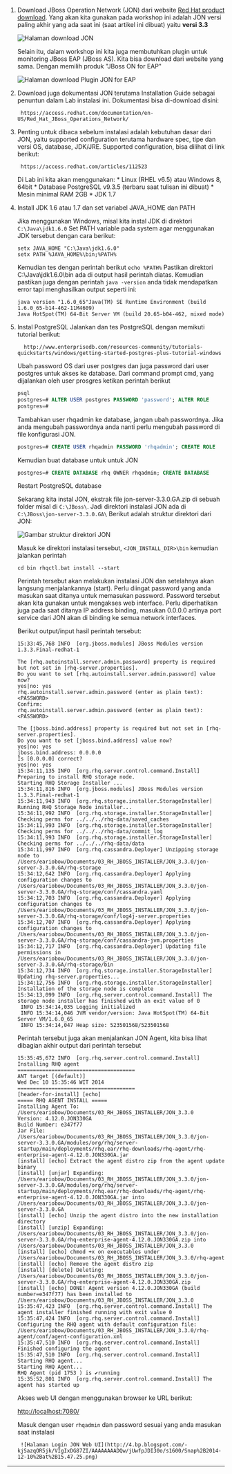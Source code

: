 
1. Download JBoss Operation Network (JON) dari website [Red Hat product download]. Yang akan kita gunakan pada workshop 
   ini adalah JON versi paling akhir yang ada saat ini (saat artikel ini dibuat) yaitu __versi 3.3__
   
   ![Halaman download JON][Halaman download JON]
   
   Selain itu, dalam workshop ini kita juga membutuhkan plugin untuk monitoring JBoss EAP (JBoss AS). Kita bisa download 
   dari website yang sama. Dengan memilih produk "JBoss ON for EAP"
   
   ![Halaman download Plugin JON for EAP][Halaman download Plugin JON]
   
2. Download juga dokumentasi JON terutama Installation Guide sebagai penuntun dalam Lab instalasi ini. 
   Dokumentasi bisa di-download disini:
        
        https://access.redhat.com/documentation/en-US/Red_Hat_JBoss_Operations_Network/
        
3. Penting untuk dibaca sebelum instalasi adalah kebutuhan dasar dari JON, yaitu supported configuration terutama hardware
   spec, tipe dan versi OS, database, JDK/JRE. Supported configuration, bisa dilihat di link berikut: 
        
        https://access.redhat.com/articles/112523
   
   Di Lab ini kita akan menggunakan:
        * Linux (RHEL v6.5) atau Windows 8, 64bit
        * Database PostgreSQL v9.3.5 (terbaru saat tulisan ini dibuat)
        * Mesin minimal RAM 2GB
        * JDK 1.7
        
4. Install JDK 1.6 atau 1.7 dan set variabel JAVA_HOME dan PATH

   Jika menggunakan Windows, misal kita instal JDK di direktori `C:\Java\jdk1.6.0`
   Set PATH variable pada system agar menggunakan JDK tersebut dengan cara berikut:
   
    ```
    setx JAVA_HOME "C:\Java\jdk1.6.0"
    setx PATH %JAVA_HOME%\bin;%PATH%
    ```
    
   Kemudian tes dengan perintah berikut `echo %PATH%`
   Pastikan direktori C:\Java\jdk1.6.0\bin ada di output hasil perintah diatas. Kemudian pastikan juga dengan 
   perintah `java -version` anda tidak mendapatkan error tapi menghasilkan output seperti ini:
    
    ```
    java version "1.6.0_65"Java(TM) SE Runtime Environment (build 1.6.0_65-b14-462-11M4609)
    Java HotSpot(TM) 64-Bit Server VM (build 20.65-b04-462, mixed mode)
    ```
    
5. Instal PostgreSQL
   Jalankan dan tes PostgreSQL dengan memikuti tutorial berikut:

         http://www.enterprisedb.com/resources-community/tutorials-quickstarts/windows/getting-started-postgres-plus-tutorial-windows

    Ubah password OS dari user postgres dan juga password dari user postgres untuk akses ke database. Dari command prompt 
    cmd, yang dijalankan oleh user prosgres ketikan perintah berikut

    ```sql	
    psql
    postgres=# ALTER USER postgres PASSWORD 'password'; ALTER ROLE
    postgres=#
    ```
    Tambahkan user rhqadmin ke database, jangan ubah passwordnya. Jika anda mengubah passwordnya anda nanti perlu mengubah password di file konfigurasi JON.

    ```sql
    postgres=# CREATE USER rhqadmin PASSWORD 'rhqadmin'; CREATE ROLE 
    ```
    
    Kemudian buat database untuk untuk JON

    ```sql
    postgres=# CREATE DATABASE rhq OWNER rhqadmin; CREATE DATABASE
    ```
    
    Restart PostgreSQL database

    Sekarang kita instal JON, ekstrak file jon-server-3.3.0.GA.zip di sebuah folder misal di `C:\JBoss\`. Jadi 
    direktori instalasi JON ada di `C:\JBoss\jon-server-3.3.0.GA\`
    Berikut adalah struktur direktori dari JON:
    
    ![Gambar struktur direktori JON]


    Masuk ke direktori instalasi tersebut, `<JON_INSTALL_DIR>\bin` kemudian jalankan perintah

    ``
    cd bin
    rhqctl.bat install --start
    ``
    
    Perintah tersebut akan melakukan instalasi JON dan setelahnya akan langsung menjalankannya (start). Perlu diingat password yang anda masukan saat ditanya untuk memasukan password. Password tersebut akan kita gunakan untuk mengakses web interface. Perlu diperhatikan juga pada saat ditanya IP address binding, masukan 0.0.0.0 artinya port service dari JON akan di binding ke semua network interfaces.

    Berikut output/input hasil perintah tersebut:

    ```	
    15:33:45,768 INFO  [org.jboss.modules] JBoss Modules version 1.3.3.Final-redhat-1
     
    The [rhq.autoinstall.server.admin.password] property is required but not set in [rhq-server.properties].
    Do you want to set [rhq.autoinstall.server.admin.password] value now?
    yes|no: yes
    rhq.autoinstall.server.admin.password (enter as plain text): <PASSWORD>
    Confirm:
    rhq.autoinstall.server.admin.password (enter as plain text): <PASSWORD>     
     
    The [jboss.bind.address] property is required but not set in [rhq-server.properties].
    Do you want to set [jboss.bind.address] value now?
    yes|no: yes
    jboss.bind.address: 0.0.0.0
    Is [0.0.0.0] correct?
    yes|no: yes
    15:34:11,135 INFO  [org.rhq.server.control.command.Install] Preparing to install RHQ storage node.
    Starting RHQ Storage Installer ...
    15:34:11,816 INFO  [org.jboss.modules] JBoss Modules version 1.3.3.Final-redhat-1
    15:34:11,943 INFO  [org.rhq.storage.installer.StorageInstaller] Running RHQ Storage Node installer...
    15:34:11,992 INFO  [org.rhq.storage.installer.StorageInstaller] Checking perms for ../../../rhq-data/saved_caches
    15:34:11,993 INFO  [org.rhq.storage.installer.StorageInstaller] Checking perms for ../../../rhq-data/commit_log
    15:34:11,993 INFO  [org.rhq.storage.installer.StorageInstaller] Checking perms for ../../../rhq-data/data
    15:34:11,997 INFO  [org.rhq.cassandra.Deployer] Unzipping storage node to /Users/eariobow/Documents/03_RH_JBOSS_INSTALLER/JON_3.3.0/jon-server-3.3.0.GA/rhq-storage
    15:34:12,642 INFO  [org.rhq.cassandra.Deployer] Applying configuration changes to /Users/eariobow/Documents/03_RH_JBOSS_INSTALLER/JON_3.3.0/jon-server-3.3.0.GA/rhq-storage/conf/cassandra.yaml
    15:34:12,703 INFO  [org.rhq.cassandra.Deployer] Applying configuration changes to /Users/eariobow/Documents/03_RH_JBOSS_INSTALLER/JON_3.3.0/jon-server-3.3.0.GA/rhq-storage/conf/log4j-server.properties
    15:34:12,707 INFO  [org.rhq.cassandra.Deployer] Applying configuration changes to /Users/eariobow/Documents/03_RH_JBOSS_INSTALLER/JON_3.3.0/jon-server-3.3.0.GA/rhq-storage/conf/cassandra-jvm.properties
    15:34:12,717 INFO  [org.rhq.cassandra.Deployer] Updating file permissions in /Users/eariobow/Documents/03_RH_JBOSS_INSTALLER/JON_3.3.0/jon-server-3.3.0.GA/rhq-storage/bin
    15:34:12,734 INFO  [org.rhq.storage.installer.StorageInstaller] Updating rhq-server.properties...
    15:34:12,756 INFO  [org.rhq.storage.installer.StorageInstaller] Installation of the storage node is complete
    15:34:13,099 INFO  [org.rhq.server.control.command.Install] The storage node installer has finished with an exit value of 0
     INFO 15:34:14,035 Logging initialized
     INFO 15:34:14,046 JVM vendor/version: Java HotSpot(TM) 64-Bit Server VM/1.6.0_65
     INFO 15:34:14,047 Heap size: 523501568/523501568
    ```

    Perintah tersebut juga akan menjalankan JON Agent, kita bisa lihat dibagian akhir output dari perintah tersebut


    	
    ```
    15:35:45,672 INFO  [org.rhq.server.control.command.Install] Installing RHQ agent
    ======================================
    ANT target [(default)]
    Wed Dec 10 15:35:46 WIT 2014
    ======================================
    [header-for-install] [echo]
    ===== RHQ AGENT INSTALL =====
    Installing Agent To: /Users/eariobow/Documents/03_RH_JBOSS_INSTALLER/JON_3.3.0
    Version: 4.12.0.JON330GA
    Build Number: e347f77
    Jar File: /Users/eariobow/Documents/03_RH_JBOSS_INSTALLER/JON_3.3.0/jon-server-3.3.0.GA/modules/org/rhq/server-startup/main/deployments/rhq.ear/rhq-downloads/rhq-agent/rhq-enterprise-agent-4.12.0.JON330GA.jar
    [install] [echo] Extract the agent distro zip from the agent update binary
    [install] [unjar] Expanding: /Users/eariobow/Documents/03_RH_JBOSS_INSTALLER/JON_3.3.0/jon-server-3.3.0.GA/modules/org/rhq/server-startup/main/deployments/rhq.ear/rhq-downloads/rhq-agent/rhq-enterprise-agent-4.12.0.JON330GA.jar into /Users/eariobow/Documents/03_RH_JBOSS_INSTALLER/JON_3.3.0/jon-server-3.3.0.GA
    [install] [echo] Unzip the agent distro into the new installation directory
    [install] [unzip] Expanding: /Users/eariobow/Documents/03_RH_JBOSS_INSTALLER/JON_3.3.0/jon-server-3.3.0.GA/rhq-enterprise-agent-4.12.0.JON330GA.zip into /Users/eariobow/Documents/03_RH_JBOSS_INSTALLER/JON_3.3.0
    [install] [echo] chmod +x on executables under /Users/eariobow/Documents/03_RH_JBOSS_INSTALLER/JON_3.3.0/rhq-agent
    [install] [echo] Remove the agent distro zip
    [install] [delete] Deleting: /Users/eariobow/Documents/03_RH_JBOSS_INSTALLER/JON_3.3.0/jon-server-3.3.0.GA/rhq-enterprise-agent-4.12.0.JON330GA.zip
    [install] [echo] DONE! Agent version 4.12.0.JON330GA (build number=e347f77) has been installed to /Users/eariobow/Documents/03_RH_JBOSS_INSTALLER/JON_3.3.0
    15:35:47,423 INFO  [org.rhq.server.control.command.Install] The agent installer finished running with exit value 0
    15:35:47,424 INFO  [org.rhq.server.control.command.Install] Configuring the RHQ agent with default configuration file: /Users/eariobow/Documents/03_RH_JBOSS_INSTALLER/JON_3.3.0/rhq-agent/conf/agent-configuration.xml
    15:35:47,510 INFO  [org.rhq.server.control.command.Install] Finished configuring the agent
    15:35:47,510 INFO  [org.rhq.server.control.command.Install] Starting RHQ agent...
    Starting RHQ Agent...
    RHQ Agent (pid 1753 ) is ✔running
    15:35:52,801 INFO  [org.rhq.server.control.command.Install] The agent has started up
    ```

    Akses web UI dengan menggunakan browser ke URL berikut: 
    
      [http://localhost:7080/](http://localhost:7080/)
    
    Masuk dengan user `rhqadmin` dan password sesuai yang anda masukan saat instalasi

        ![Halaman Login JON Web UI](http://4.bp.blogspot.com/-kjSazqOR5jk/VIgIxDG87ZI/AAAAAAAADQw/jUwfpJDI30o/s1600/Snap%2B2014-12-10%2Bat%2B15.47.25.png)

---
[Red Hat product download]: https://access.redhat.com/jbossnetwork/restricted/listSoftware.html?downloadType=distributions&product=em&version=3.3&productChanged=yes
[Halaman download JON]: http://1.bp.blogspot.com/-pTnPmcii27I/VIf9keceSjI/AAAAAAAADQQ/6rEbPZEBf-g/s1600/Snap%2B2014-12-10%2Bat%2B15.00.01.png
[Halaman download Plugin JON]: http://3.bp.blogspot.com/-wmmeqm4Gfc0/VIzVGWoYksI/AAAAAAAADSc/E_0_v1vQ62Q/s1600/Snap%2B2014-12-14%2Bat%2B06.56.01.png
[Gambar struktur direktori JON]: http://2.bp.blogspot.com/-UmesMA7mNjA/VIgDhTRe6II/AAAAAAAADQg/lCSHUYyN3Ms/s1600/Snap%2B2014-12-10%2Bat%2B15.25.22.png


